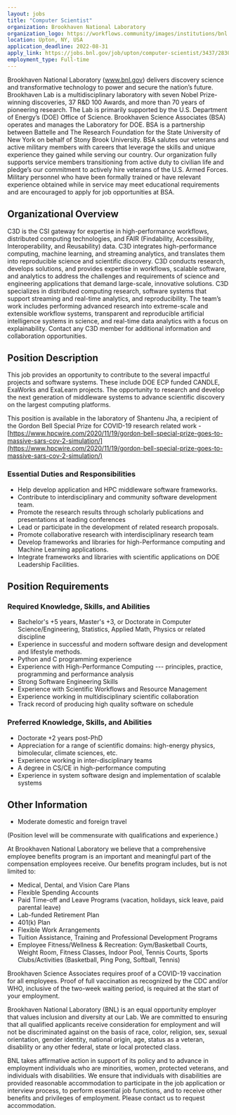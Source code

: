 ```yaml
---
layout: jobs
title: "Computer Scientist"
organization: Brookhaven National Laboratory
organization_logo: https://workflows.community/images/institutions/bnl.png
location: Upton, NY, USA
application_deadline: 2022-08-31
apply_link: https://jobs.bnl.gov/job/upton/computer-scientist/3437/28300522848
employment_type: Full-time
---
```


Brookhaven National Laboratory (www.bnl.gov) delivers discovery science and transformative technology to power and secure the nation’s future. Brookhaven Lab is a multidisciplinary laboratory with seven Nobel Prize-winning discoveries, 37 R&D 100 Awards, and more than 70 years of pioneering research. The Lab is primarily supported by the U.S. Department of Energy’s (DOE) Office of Science. Brookhaven Science Associates (BSA) operates and manages the Laboratory for DOE. BSA is a partnership between Battelle and The Research Foundation for the State University of New York on behalf of Stony Brook University. BSA salutes our veterans and active military members with careers that leverage the skills and unique experience they gained while serving our country. Our organization fully supports service members transitioning from active duty to civilian life and pledge’s our commitment to actively hire veterans of the U.S. Armed Forces. Military personnel who have been formally trained or have relevant experience obtained while in service may meet educational requirements and are encouraged to apply for job opportunities at BSA.

## Organizational Overview

C3D is the CSI gateway for expertise in high-performance workflows, distributed computing technologies, and FAIR (Findability, Accessibility, Interoperability, and Reusability) data. C3D integrates high-performance computing, machine learning, and streaming analytics, and translates them into reproducible science and scientific discovery. C3D conducts research, develops solutions, and provides expertise in workflows, scalable software, and analytics to address the challenges and requirements of science and engineering applications that demand large-scale, innovative solutions. C3D specializes in distributed computing research, software systems that support streaming and real-time analytics, and reproducibility. The team’s work includes performing advanced research into extreme-scale and extensible workflow systems, transparent and reproducible artificial intelligence systems in science, and real-time data analytics with a focus on explainability. Contact any C3D member for additional information and collaboration opportunities.

## Position Description

This job provides an opportunity to contribute to the several impactful projects and software systems. These include DOE ECP funded CANDLE, ExaWorks and ExaLearn projects. The opportunity to research and develop the next generation of middleware systems to advance scientific discovery on the largest computing platforms.

This position is available in the laboratory of Shantenu Jha, a recipient of the Gordon Bell Special Prize for COVID-19 research related work - [https://www.hpcwire.com/2020/11/19/gordon-bell-special-prize-goes-to-massive-sars-cov-2-simulation/](https://www.hpcwire.com/2020/11/19/gordon-bell-special-prize-goes-to-massive-sars-cov-2-simulation/)

### Essential Duties and Responsibilities

- Help develop application and HPC middleware software frameworks. 
- Contribute to interdisciplinary and community software development team.
- Promote the research results through scholarly publications and presentations at leading conferences
- Lead or participate in the development of related research proposals. 
- Promote collaborative research with interdisciplinary research team
- Develop frameworks and libraries for high-Performance computing and Machine Learning applications. 
- Integrate frameworks and libraries with scientific applications on DOE Leadership Facilities.

## Position Requirements

### Required Knowledge, Skills, and Abilities

- Bachelor's +5 years, Master's +3, or Doctorate in Computer Science/Engineering, Statistics, Applied Math, Physics or related discipline
- Experience in successful and modern software design and development and lifestyle methods. 
- Python and C programming experience
- Experience with High-Performance Computing --- principles, practice, programming and performance analysis
- Strong Software Engineering Skills 
- Experience with Scientific Workflows and Resource Management 
- Experience working in multidisciplinary scientific collaboration
- Track record of producing high quality software on schedule

### Preferred Knowledge, Skills, and Abilities

- Doctorate +2 years post-PhD
- Appreciation for a range of scientific domains: high-energy physics, bimolecular, climate sciences, etc.
- Experience working in inter-disciplinary teams
- A degree in CS/CE in high-performance computing
- Experience in system software design and implementation of scalable systems

## Other Information

- Moderate domestic and foreign travel

(Position level will be commensurate with qualifications and experience.)

At Brookhaven National Laboratory we believe that a comprehensive employee benefits program is an important and meaningful part of the compensation employees receive. Our benefits program includes, but is not limited to:

- Medical, Dental, and Vision Care Plans
- Flexible Spending Accounts
- Paid Time-off and Leave Programs (vacation, holidays, sick leave, paid parental leave)
- Lab-funded Retirement Plan
- 401(k) Plan
- Flexible Work Arrangements
- Tuition Assistance, Training and Professional Development Programs
- Employee Fitness/Wellness & Recreation:  Gym/Basketball Courts, Weight Room, Fitness Classes, Indoor Pool, Tennis Courts, Sports Clubs/Activities (Basketball, Ping Pong, Softball, Tennis)

Brookhaven Science Associates requires proof of a COVID-19 vaccination for all employees. Proof of full vaccination as recognized by the CDC and/or WHO, inclusive of the two-week waiting period, is required at the start of your employment.

Brookhaven National Laboratory (BNL) is an equal opportunity employer that values inclusion and diversity at our Lab. We are committed to ensuring that all qualified applicants receive consideration for employment and will not be discriminated against on the basis of race, color, religion, sex, sexual orientation, gender identity, national origin, age, status as a veteran, disability or any other federal, state or local protected class.

BNL takes affirmative action in support of its policy and to advance in employment individuals who are minorities, women, protected veterans, and individuals with disabilities. We ensure that individuals with disabilities are provided reasonable accommodation to participate in the job application or interview process, to perform essential job functions, and to receive other benefits and privileges of employment. Please contact us to request accommodation.
